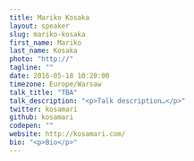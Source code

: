 ```yaml
---
title: Mariko Kosaka
layout: speaker
slug: mariko-kosaka
first_name: Mariko
last_name: Kosaka
photo: "http://"
tagline: ""
date: 2016-05-18 10:20:00
timezone: Europe/Warsaw
talk_title: "TBA"
talk_description: "<p>Talk description…</p>"
twitter: kosamari
github: kosamari
codepen: ""
website: http://kosamari.com/
bio: "<p>Bio</p>"
---
```

